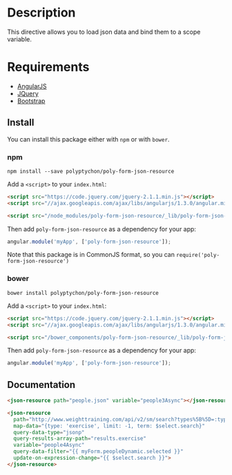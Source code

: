# Description

This directive allows you to load json data and bind them to a scope variable.

# Requirements

- [AngularJS](http://angularjs.org/)
- [JQuery](http://jquery.com/)
- [Bootstrap](https://github.com/twbs/bootstrap/)

## Install

You can install this package either with `npm` or with `bower`.

### npm

```shell
npm install --save polyptychon/poly-form-json-resource
```

Add a `<script>` to your `index.html`:

```html
<script src="https://code.jquery.com/jquery-2.1.1.min.js"></script>
<script src="//ajax.googleapis.com/ajax/libs/angularjs/1.3.0/angular.min.js"></script>

<script src="/node_modules/poly-form-json-resource/_lib/poly-form-json-resource.min.js"></script>
```

Then add `poly-form-json-resource` as a dependency for your app:

```javascript
angular.module('myApp', ['poly-form-json-resource']);
```

Note that this package is in CommonJS format, so you can `require('poly-form-json-resource')`

### bower

```shell
bower install polyptychon/poly-form-json-resource
```

Add a `<script>` to your `index.html`:

```html
<script src="https://code.jquery.com/jquery-2.1.1.min.js"></script>
<script src="//ajax.googleapis.com/ajax/libs/angularjs/1.3.0/angular.min.js"></script>

<script src="/bower_components/poly-form-json-resource/_lib/poly-form-json-resource.min.js"></script>
```

Then add `poly-form-json-resource` as a dependency for your app:

```javascript
angular.module('myApp', ['poly-form-json-resource']);
```

## Documentation

```html
<json-resource path="people.json" variable="people3Async"></json-resource>
```

```html
<json-resource
  path="http://www.weighttraining.com/api/v2/sm/search?types%5B%5D=:type&amp;term=:term&amp;limit=:limit"
  map-data="{type: 'exercise', limit: -1, term: $select.search}"
  query-data-type="jsonp"
  query-results-array-path="results.exercise"
  variable="people4Async"
  query-data-filter="{{ myForm.peopleDynamic.selected }}"
  update-on-expression-change="{{ $select.search }}">
</json-resource>
```
